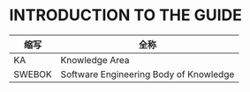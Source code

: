 # INTRODUCTION TO THE GUIDE

|缩写|全称|
|---|---|
|KA|Knowledge Area|
|SWEBOK|Software Engineering Body of Knowledge|

